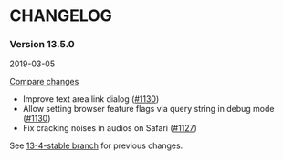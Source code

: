 # CHANGELOG

### Version 13.5.0

2019-03-05

[Compare changes](https://github.com/codevise/pageflow/compare/13-4-stable...v13.5.0)

- Improve text area link dialog
  ([#1130](https://github.com/codevise/pageflow/pull/1130))
- Allow setting browser feature flags via query string in debug mode
  ([#1130](https://github.com/codevise/pageflow/pull/1130))
- Fix cracking noises in audios on Safari
  ([#1127](https://github.com/codevise/pageflow/pull/1127))

See
[13-4-stable branch](https://github.com/codevise/pageflow/blob/13-4-stable/CHANGELOG.md)
for previous changes.
